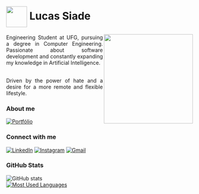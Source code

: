<h1>
    <a href="https://github.com/SiadeLucas">
     <img align="center" width="56px" src="https://github.com/SiadeBreak/Capivara-Siade/assets/53356154/e068fdb7-9909-4726-bd68-ae925293db80"></a>
    <span>Lucas Siade</span>
</h1>

<img align="right" height="240" src="https://github.com/SiadeBreak/Capivara-Siade/assets/53356154/f8db0e4c-7a04-4d9e-9c0a-e7b4d59d0f41">

<p align="justify" >Engineering Student at UFG, pursuing a degree in Computer Engineering. Passionate about software development and constantly expanding my knowledge in Artificial Intelligence.
<br>
<br>
<p align="justify" >Driven by the power of hate and a desire for a more remote and flexible lifestyle.
<!--
[![Preview](https://img.shields.io/badge/Portfolio-000?style=for-the-badge&logo=github&logoColor=FF00F6)](https://elidianaandrade.github.io/)
[![GitHub Page](https://img.shields.io/badge/elidianaandrade.github.io-67136f?style=for-the-badge)](https://elidianaandrade.github.io/)
-->
<br>
    
### About me

[![Portfólio](https://img.shields.io/badge/-Portfolio-000?style=for-the-badge&logo=googlechrome&logoColor=white)](https://siadelucas.github.io/Portfolio/)

### Connect with me

[![LinkedIn](https://img.shields.io/badge/-LinkedIn-000?style=for-the-badge&logo=linkedin&logoColor=white)](https://www.linkedin.com/in/siadelucas/)
[![Instagram](https://img.shields.io/badge/-Instagram-000?style=for-the-badge&logo=instagram&logoColor=white)](https://www.instagram.com/siadelucas/)
[![Gmail](https://img.shields.io/badge/-Gmail-000?style=for-the-badge&logo=gmail&logoColor=white)](mailto:siadereak@gmail.com)


### GitHub Stats

![GitHub stats](https://github-readme-stats-git-masterrstaa-rickstaa.vercel.app/api?username=SiadeLucas&hide_title=true&show_icons=true&include_all_commits=false&count_private=true&line_height=25&hide=issues&bg_color=000&title_color=FFFFFF&text_color=FFF&border_radius=3&border_color=36123c&icon_color=FFFFFF&theme=jolly)
<br>
[![Most Used Languages](https://github-readme-stats-git-masterrstaa-rickstaa.vercel.app/api/top-langs/?username=SiadeLucas&line_height=10&card_width=290&layout=compact&hide_title=false&count_private=true&langs_count=5&show_icons=true&title_color=FFFFFF&hide=html,css,scss,google%20colab,jupyter%20notebook&bg_color=000&text_color=8B8B8B&border_radius=3&border_color=561760&count_private=true)](https://github.com/elidianaandrade/github-readme-stats)



